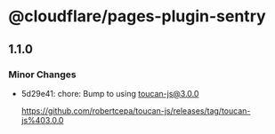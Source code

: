 # @cloudflare/pages-plugin-sentry

## 1.1.0

### Minor Changes

- 5d29e41: chore: Bump to using toucan-js@3.0.0

  https://github.com/robertcepa/toucan-js/releases/tag/toucan-js%403.0.0
